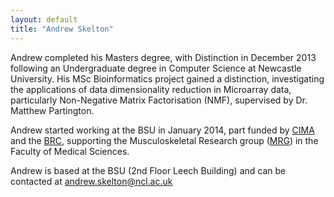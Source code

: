 ```yaml
---
layout: default
title: "Andrew Skelton"
---
```

Andrew completed his Masters degree, with Distinction in December 2013 following an Undergraduate degree in Computer Science at Newcastle University. His MSc Bioinformatics project gained a distinction, investigating the applications of data dimensionality reduction in Microarray data, particularly Non-Negative Matrix Factorisation (NMF), supervised by Dr. Matthew Partington.

Andrew started working at the BSU in January 2014, part funded by <a title="CIMA" href="http://www.cimauk.org/" target="_blank">CIMA</a> and the <a title="BRC" href="http://www.ncl.ac.uk/biomedicine/research/brc/" target="_blank">BRC</a>, supporting the Musculoskeletal Research group (<a title="MRG" href="http://www.ncl.ac.uk/biomedicine/research/groups/musculoskeletal.htm" target="_blank">MRG</a>) in the Faculty of Medical Sciences.

Andrew is based at the BSU (2nd Floor Leech Building) and can be contacted at andrew.skelton@ncl.ac.uk
